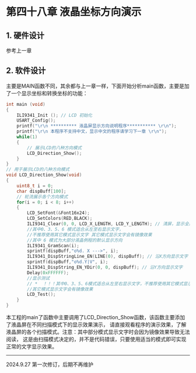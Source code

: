 # 第四十八章 液晶坐标方向演示

## 1. 硬件设计

参考上一章

## 2. 软件设计

主要是MAIN函数不同，其余都与上一章一样，下面开始分析main函数，主要是加了一个显示坐标和转换坐标的功能：

```c
int main (void)
{
    ILI9341_Init (); // LCD 初始化
    USART_Config();
    printf("\r\n ********** 液晶屏显示方向说明程序*********** \r\n");
    printf("\r\n 本程序不支持中文，显示中文的程序请学习下一章 \r\n");
    while(1) 
    {
        // 展示LCD的八种方向模式
        LCD_Direction_Show();
    }
}
// 用于展示LCD的八种方向模式
void LCD_Direction_Show(void)
{
    uint8_t i = 0;
    char dispBuff[100];
    // 轮流展示各个方向模式
    for(i = 0; i < 8; i++) 
    {
        LCD_SetFont(&Font16x24);
        LCD_SetColors(RED,BLACK);
        ILI9341_Clear(0, 0, LCD_X_LENGTH, LCD_Y_LENGTH); // 清屏，显示全黑
        //其中0、3、5、6 模式适合从左至右显示文字，
        //不推荐使用其它模式显示文字 其它模式显示文字会有镜像效果
        //其中 6 模式为大部分液晶例程的默认显示方向
        ILI9341_GramScan(i);
        sprintf(dispBuff,"o%d. X --->", i);
        ILI9341_DispStringLine_EN(LINE(0), dispBuff); // 沿X方向显示文字
        sprintf(dispBuff,"o%d.Y|V", i);
        ILI9341_DispString_EN_YDir(0, 0, dispBuff); // 沿Y方向显示文字
        Delay(0xFFFFFF);
        //显示测试
        // *  ！！！其中0、3、5、6模式适合从左至右显示文字，不推荐使用其它模式显示文字
        //其它模式显示文字会有镜像效果
        LCD_Test();
    }
}
```

本工程的main了函数中主要调用了LCD_Direction_Show函数，该函数主要添加了液晶屏在不同扫描模式下的显示效果演示， 请直接观看程序的演示效果，了解液晶屏的各个扫描模式。注意：其中部分模式显示文字时会因为镜像效果导致无法阅读， 这是由扫描模式决定的，并不是代码错误，只要使用适当的模式即可实现正常的文字显示效果。

---

2024.9.27 第一次修订，后期不再维护
